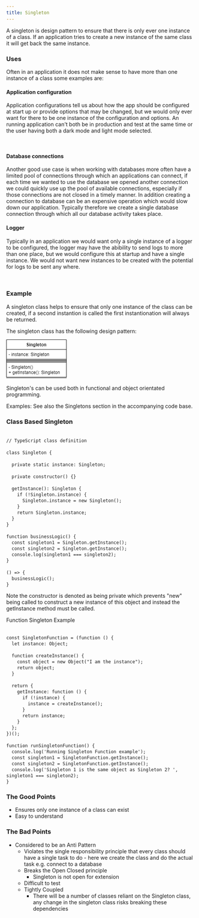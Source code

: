 ```yaml
---
title: Singleton
---
```


A singleton is design pattern to ensure that there is only ever one instance of a class. If an application tries to create a new instance of the same class it will get back the same instance.


### Uses

Often in an application it does not make sense to have more than one instance of a class some examples are:

#### Application configuration

Application configurations tell us about how the app should be configured at start up or provide options that may be changed, but we would only ever want for there to be one instance of the configuration and options. An running application can't both be in production and test at the same time or the user having both a dark mode and light mode selected.

<br/>

#### Database connections

Another good use case is when working with databases more often have a limited pool of connections through which an applications can connect, if each time we wanted to use the database we opened another connection we could quickly use up the pool of available connections, especially if those connections are not closed in a timely manner. In addition creating a connection to database can be an expensive operation which would slow down our application. Typically therefore we create a single database connection through which all our database activity takes place.

#### Logger

Typically in an application we would want only a single instance of a logger to be configured, the logger may have the abibility to send logs to more than one place, but we would configure this at startup and have a single instance. We would not want new instances to be created with the potential for logs to be sent any where.

<br/>

### Example

A singleton class helps to ensure that only one instance of the class can be created, if a second instantion is called the first instantionation will always be returned.

The singleton class has the following design pattern:

![Design Pattern](singleton-class.png)

Singleton's can be used both in functional and object orientated programming.

Examples: See also the Singletons section in the accompanying code base.

### Class Based Singleton
```

// TypeScript class definition

class Singleton {

  private static instance: Singleton;

  private constructor() {}

  getInstance(): Singleton {
    if (!Singleton.instance) {
      Singleton.instance = new Singleton();
    }
    return Singleton.instance;
  }
}

function businessLogic() {
  const singleton1 = Singleton.getInstance();
  const singleton2 = Singleton.getInstance();
  console.log(singleton1 === singleton2);
}

() => {
  businessLogic();
}

```

Note the constructor is denoted as being private which prevents "new" being called to construct a new instance of this object and instead the getInstance method must be called.

Function Singleton Example

```

const SingletonFunction = (function () {
  let instance: Object;
  
  function createInstance() {
    const object = new Object("I am the instance");
    return object;
  }
  
  return {
    getInstance: function () {
      if (!instance) {
        instance = createInstance();
      }
      return instance;
    }
  };
})();

function runSingletonFunction() {
  console.log('Running Singleton Function example');
  const singleton1 = SingletonFunction.getInstance();
  const singleton2 = SingletonFunction.getInstance();
  console.log('Singleton 1 is the same object as Singleton 2? ', singleton1 === singleton2);
}
```

### The Good Points
- Ensures only one instance of a class can exist
- Easy to understand


### The Bad Points

- Considered to be an Anti Pattern
  - Violates the single responsibility principle that every class should have a single task to do - here we create the class and do the actual task e.g. connect to a database
  - Breaks the Open Closed principle
    - Singleton is not open for extension
  - Difficult to test
  - Tightly Coupled
    - There will be a number of classes reliant on the Singleton class, any change in the singleton class risks breaking these dependencies



